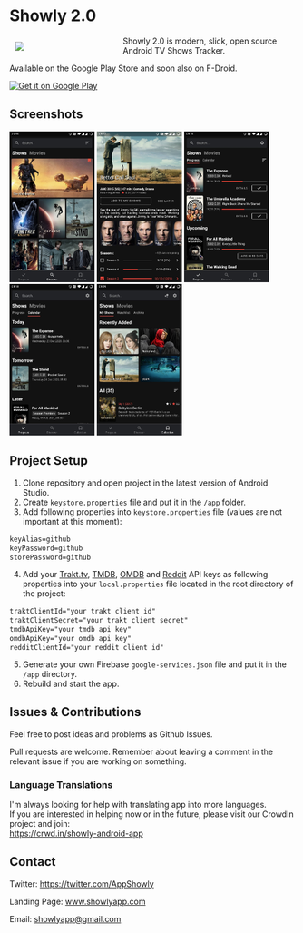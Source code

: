 # Showly 2.0
<img src="https://i.ibb.co/ChBN7Lg/ic-launcher.png" align="left" width="180" hspace="10" vspace="10" />

Showly 2.0 is modern, slick, open source Android TV Shows Tracker.

Available on the Google Play Store and soon also on F-Droid.

<a href="https://play.google.com/store/apps/details?id=com.michaldrabik.showly2">
  <img
    alt="Get it on Google Play"
    height="80"
    src="https://play.google.com/intl/en_us/badges/images/generic/en_badge_web_generic.png"/>
</a>

## Screenshots

<div>
   <img src="assets/screenshots/github1.jpg" width="150" alt="Screenshot 1">
   <img src="assets/screenshots/github2.jpg" width="150" alt="Screenshot 1">
   <img src="assets/screenshots/github3.jpg" width="150" alt="Screenshot 1">
   <img src="assets/screenshots/github4.jpg" width="150" alt="Screenshot 1">
   <img src="assets/screenshots/github5.jpg" width="150" alt="Screenshot 1">
</div>

## Project Setup

1. Clone repository and open project in the latest version of Android Studio.
2. Create `keystore.properties` file and put it in the `/app` folder.
3. Add following properties into `keystore.properties` file (values are not important at this moment):
```
keyAlias=github
keyPassword=github
storePassword=github
```
4. Add your [Trakt.tv](https://trakt.tv/oauth/applications), [TMDB](https://developers.themoviedb.org/3/), [OMDB](http://www.omdbapi.com) and [Reddit](https://www.reddit.com/prefs/apps) API keys as following properties into your `local.properties` file located in the root directory of the project:
```
traktClientId="your trakt client id"
traktClientSecret="your trakt client secret"
tmdbApiKey="your tmdb api key"
omdbApiKey="your omdb api key"
redditClientId="your reddit client id"
```
5. Generate your own Firebase `google-services.json` file and put it in the `/app` directory.
6. Rebuild and start the app.

## Issues & Contributions

Feel free to post ideas and problems as Github Issues.

Pull requests are welcome. Remember about leaving a comment in the relevant issue if you are working on something.

### Language Translations

I'm always looking for help with translating app into more languages.<br>
If you are interested in helping now or in the future, please visit our CrowdIn project and join:<br>
https://crwd.in/showly-android-app

## Contact

Twitter: https://twitter.com/AppShowly

Landing Page: www.showlyapp.com

Email: showlyapp@gmail.com
